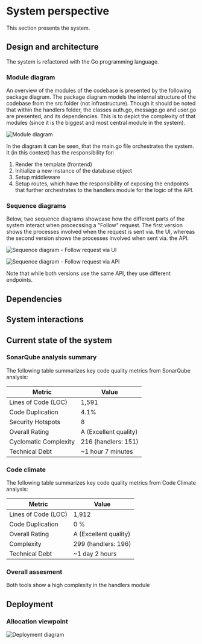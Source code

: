 # System perspective
This section presents the system.

## Design and architecture 
The system is refactored with the Go programming language. 

### Module diagram
An overview of the modules of the codebase is presented by the following package diagram.
The package diagram models the internal structure of the codebase from the src folder (not infrastructure).
Though it should be noted that within the handlers folder, the classes auth.go, message.go and user.go are presented, and its dependencies. This is to depict the complexity of that modules (since it is the biggest and most central module in the system).

![Module diagram](../images/module_diagram.png)

In the diagram it can be seen, that the main.go file orchestrates the system. It (in this context) has the responsibility for:
1. Render the template (frontend)
2. Initialize a new instance of the database object
3. Setup middleware
4. Setup routes, which have the responsibility of exposing the endpoints that further orchestrates to the handlers module for the logic of the API.

### Sequence diagrams
Below, two sequence diagrams showcase how the different parts of the system interact when procecssing a "Follow" request. The first version shows the processes involved when the request is sent via. the UI, whereas the second version shows the processes involved when sent via. the API. 

![Sequence diagram - Follow request via UI](../images/sequence_diagram_follow_UI.png)

![Sequence diagram - Follow request via API](../images/sequence_diagram_follow_API.png)

Note that while both versions use the same API, they use different endpoints.

## Dependencies

## System interactions

## Current state of the system
### SonarQube analysis summary

The following table summarizes key code quality metrics from SonarQube analysis:

| Metric                | Value                  |
|-----------------------|------------------------|
| Lines of Code (LOC)   | 1,591                  |
| Code Duplication      | 4.1%                   |
| Security Hotspots     | 8                      |
| Overall Rating        | A (Excellent quality)  |
| Cyclomatic Complexity | 216 (handlers: 151)    |
| Technical Debt        | ~1 hour 7 minutes      |

### Code climate

The following table summarizes key code quality metrics from Code Climate analysis:

| Metric                | Value                  |
|-----------------------|------------------------|
| Lines of Code (LOC)   | 1,912                  |
| Code Duplication      | 0 %                   |
| Overall Rating        | A (Excellent quality)  |
| Complexity | 299 (handlers: 196)    |
| Technical Debt        | ~1 day 2 hours      |

### Overall assesment
Both tools show a high complexity in the handlers module

## Deployment

### Allocation viewpoint

![Deployment diagram](../images/deployment_diagram.png)
